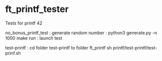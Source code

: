 # ft_printf_tester
Tests for printf 42

no_bonus_printf_test : 
generate random number :  python3 generate.py -n 1000
make run : launch test

test-printf :
cd folder test-printf to folder ft_printf
sh printf/test-printf/test-prinf.sh
